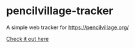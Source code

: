 # pencilvillage-tracker
A simple web tracker for https://pencilvillage.org/

[Check it out here](https://stolksdorf.github.io/pencilvillage-tracker/)